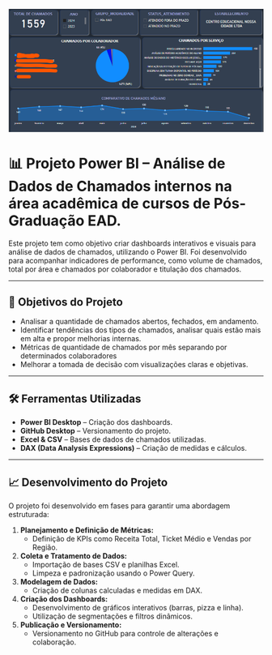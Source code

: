 ![Relatório Power BI 1](./PBI_SEC.png)

# 📊 Projeto Power BI – Análise de Dados de Chamados internos na área acadêmica de cursos de Pós-Graduação EAD.

Este projeto tem como objetivo criar dashboards interativos e visuais para análise de dados de chamados, utilizando o Power BI. Foi desenvolvido para acompanhar indicadores de performance, como volume de chamados, total por área e chamados por colaborador e titulação dos chamados.  

---

## 📌 **Objetivos do Projeto**
- Analisar a quantidade de chamados abertos, fechados, em andamento.  
- Identificar tendências dos tipos de chamados, analisar quais estão mais em alta e propor melhorias internas.
- Métricas de quantidade de chamados por mês separando por determinados colaboradores
- Melhorar a tomada de decisão com visualizações claras e objetivas.  

---

## 🛠️ **Ferramentas Utilizadas**
- **Power BI Desktop** – Criação dos dashboards.  
- **GitHub Desktop** – Versionamento do projeto.  
- **Excel & CSV** – Bases de dados de chamados utilizadas.  
- **DAX (Data Analysis Expressions)** – Criação de medidas e cálculos.  

---

## 📈 **Desenvolvimento do Projeto**
O projeto foi desenvolvido em fases para garantir uma abordagem estruturada:  

1. **Planejamento e Definição de Métricas:**  
   - Definição de KPIs como Receita Total, Ticket Médio e Vendas por Região.  
2. **Coleta e Tratamento de Dados:**  
   - Importação de bases CSV e planilhas Excel.  
   - Limpeza e padronização usando o Power Query.  
3. **Modelagem de Dados:**    
   - Criação de colunas calculadas e medidas em DAX.  
4. **Criação dos Dashboards:**  
   - Desenvolvimento de gráficos interativos (barras, pizza e linha).  
   - Utilização de segmentações e filtros dinâmicos.  
5. **Publicação e Versionamento:**  
   - Versionamento no GitHub para controle de alterações e colaboração.  

